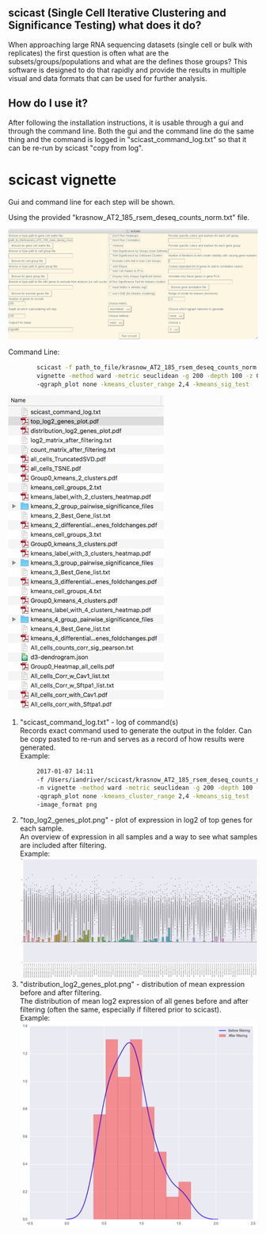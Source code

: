 scicast (Single Cell Iterative Clustering and Significance Testing) what does it do?
------------
When approaching large RNA sequencing datasets (single cell or bulk with replicates) the first question is often what are the subsets/groups/populations and what are the defines those groups? This software is designed to do that rapidly and provide the results in multiple visual and data formats that can be used for further analysis.

How do I use it?
------------
After following the installation instructions, it is usable through a gui and through the command line. Both the gui and the command line do the same thing and the command is logged in "scicast_command_log.txt" so that it can be re-run by scicast "copy from log".

**scicast vignette**
==================
Gui and command line for each step will be shown.

Using the provided "krasnow_AT2_185_rsem_deseq_counts_norm.txt" file.

![GUI: Load the dataset](scicast_with_parameters1.png)

Command Line:

```bash
        scicast -f path_to_file/krasnow_AT2_185_rsem_deseq_counts_norm.txt -n
        vignette -method ward -metric seuclidean -g 200 -depth 100 -z 0
        -qgraph_plot none -kmeans_cluster_range 2,4 -kmeans_sig_test
```

![Files output:](scicast_filelist_ouput1.png)  

1.  "scicast_command_log.txt" - log of command(s)  
  Records exact command used to generate the output in the folder. Can be copy pasted to re-run and serves as a record of how results were generated.  
  Example:  
  ```bash
          2017-01-07 14:11
          -f /Users/iandriver/scicast/krasnow_AT2_185_rsem_deseq_counts_norm.txt
          -n vignette -method ward -metric seuclidean -g 200 -depth 100 -z 0
          -qgraph_plot none -kmeans_cluster_range 2,4 -kmeans_sig_test
          -image_format png
  ```  
2.  "top_log2_genes_plot.png" - plot of expression in log2 of top genes for each sample.  
  An overview of expression in all samples and a way to see what samples are included after filtering.  
  Example:  
  ![top_log2](vignette_scicast_analysis/top_log2_genes_plot.png)  
3.  "distribution_log2_genes_plot.png" - distribution of mean expression before and after filtering.  
  The distribution of mean log2 expression of all genes before and after filtering (often the same, especially if filtered prior to scicast).  
  Example:  
  ![log2_dist](vignette_scicast_analysis/distribution_log2_genes_plot.png)  

